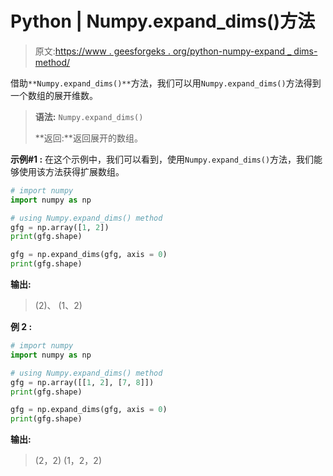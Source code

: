 # Python | Numpy.expand_dims()方法

> 原文:[https://www . geesforgeks . org/python-numpy-expand _ dims-method/](https://www.geeksforgeeks.org/python-numpy-expand_dims-method/)

借助`**Numpy.expand_dims()**`方法，我们可以用`Numpy.expand_dims()`方法得到一个数组的展开维数。

> **语法:** `Numpy.expand_dims()`
> 
> **返回:**返回展开的数组。

**示例#1 :**
在这个示例中，我们可以看到，使用`Numpy.expand_dims()`方法，我们能够使用该方法获得扩展数组。

```py
# import numpy
import numpy as np

# using Numpy.expand_dims() method
gfg = np.array([1, 2])
print(gfg.shape)

gfg = np.expand_dims(gfg, axis = 0)
print(gfg.shape)
```

**输出:**

> (2)、
> (1、2)

**例 2 :**

```py
# import numpy
import numpy as np

# using Numpy.expand_dims() method
gfg = np.array([[1, 2], [7, 8]])
print(gfg.shape)

gfg = np.expand_dims(gfg, axis = 0)
print(gfg.shape)
```

**输出:**

> (2，2)
> (1，2，2)